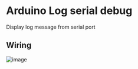 # Arduino Log serial debug
Display log message from serial port

## Wiring
![image](https://user-images.githubusercontent.com/12561862/112142440-e53a5680-8bd6-11eb-85d8-e0b09245f97e.png)
